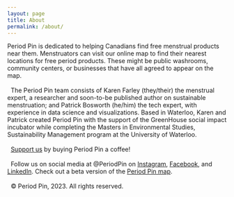 ```yaml
---
layout: page
title: About
permalink: /about/
---
```


Period Pin is dedicated to helping Canadians find free menstrual products near them. Menstruators can visit our online map to find their nearest locations for free period products. These might be public washrooms, community centers, or businesses that have all agreed to appear on the map.
<br>&nbsp;
<br>&nbsp;
The Period Pin team consists of Karen Farley (they/their) the menstrual expert, a researcher and soon-to-be published author on sustainable menstruation; and Patrick Bosworth (he/him) the tech expert, with experience in data science and visualizations. Based in Waterloo, Karen and Patrick created Period Pin with the support of the GreenHouse social impact incubator while completing the Masters in Environmental Studies, Sustainability Management program at the University of Waterloo.
<br>&nbsp;
<br>&nbsp;
[Support us](https://www.buymeacoffee.com/periodpin) by buying Period Pin a coffee!
<br>&nbsp;
<br>&nbsp;
Follow us on social media at @PeriodPin on [Instagram](https://instagram.com/periodpin), [Facebook](https://www.facebook.com/period.pin), and [LinkedIn](https://www.linkedin.com/company/periodpin). Check out a beta version of the [Period Pin map](https://periodpin.ca).
<br>&nbsp;
<br>&nbsp;
© Period Pin, 2023. All rights reserved.
